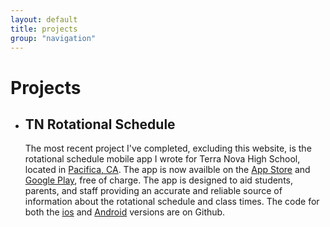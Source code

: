 ```yaml
---
layout: default
title: projects
group: "navigation"
---
```


<h1>Projects</h1>     
<ul>
<li><h2>TN Rotational Schedule</h2></li>
<p>The most recent project I've <!-- ' -->completed, excluding this website, is the rotational schedule mobile app I wrote for Terra Nova High School, located in <a href="https://www.google.com/maps/place/Terra+Nova+High+School/@37.6802822,-122.4596628,11z/data=!4m5!3m4!1s0x808f709c80d33127:0x118d2aa0ddff4e4b!8m2!3d37.5946419!4d-122.4761369" target="_blank">Pacifica, CA</a>. The app is now availble on the <a href="https://itunes.apple.com/us/app/tn-rotational-schedule/id1135302983?ls=1&mt=8" target="_blank">App Store</a> and <a href="https://play.google.com/store/apps/details?id=com.adam.rotationalschedule&hl=en" target="_blank">Google Play</a>, free of charge.  The app is designed to aid students, parents, and staff providing an accurate and reliable source of information about the rotational schedule and class times. The code for both the <a href="http://github.com/adamjenkins1/ios-Rotational-Schedule-app" target="_blank">ios</a> and <a href="http://github.com/adamjenkins1/Rotational-Schedule-App">Android</a> versions are on Github.</p>
</ul>
